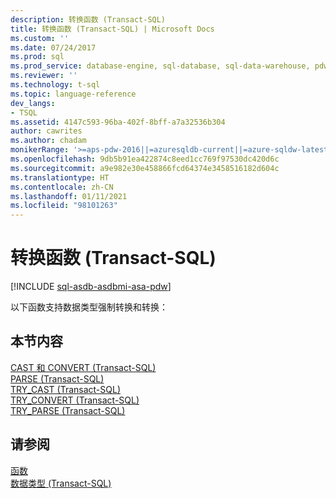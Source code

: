 ```yaml
---
description: 转换函数 (Transact-SQL)
title: 转换函数 (Transact-SQL) | Microsoft Docs
ms.custom: ''
ms.date: 07/24/2017
ms.prod: sql
ms.prod_service: database-engine, sql-database, sql-data-warehouse, pdw
ms.reviewer: ''
ms.technology: t-sql
ms.topic: language-reference
dev_langs:
- TSQL
ms.assetid: 4147c593-96ba-402f-8bff-a7a32536b304
author: cawrites
ms.author: chadam
monikerRange: '>=aps-pdw-2016||=azuresqldb-current||=azure-sqldw-latest||>=sql-server-2016||>=sql-server-linux-2017||=azuresqldb-mi-current'
ms.openlocfilehash: 9db5b91ea422874c8eed1cc769f97530dc420d6c
ms.sourcegitcommit: a9e982e30e458866fcd64374e3458516182d604c
ms.translationtype: HT
ms.contentlocale: zh-CN
ms.lasthandoff: 01/11/2021
ms.locfileid: "98101263"
---
```

# <a name="conversion-functions-transact-sql"></a>转换函数 (Transact-SQL)
[!INCLUDE [sql-asdb-asdbmi-asa-pdw](../../includes/applies-to-version/sql-asdb-asdbmi-asa-pdw.md)]

以下函数支持数据类型强制转换和转换：
  
## <a name="in-this-section"></a>本节内容  
[CAST 和 CONVERT (Transact-SQL)](../../t-sql/functions/cast-and-convert-transact-sql.md)  
[PARSE (Transact-SQL)](../../t-sql/functions/parse-transact-sql.md)  
[TRY_CAST (Transact-SQL)](../../t-sql/functions/try-cast-transact-sql.md)  
[TRY_CONVERT (Transact-SQL)](../../t-sql/functions/try-convert-transact-sql.md)  
[TRY_PARSE (Transact-SQL)](../../t-sql/functions/try-parse-transact-sql.md)
  
## <a name="see-also"></a>请参阅
[函数](../../t-sql/functions/functions.md)  
[数据类型 (Transact-SQL)](../../t-sql/data-types/data-types-transact-sql.md)
  
  
